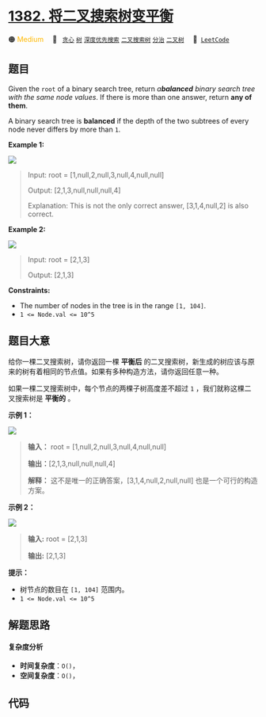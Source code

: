 # [1382. 将二叉搜索树变平衡](https://leetcode.com/problems/balance-a-binary-search-tree)

🟠 <font color=#ffb800>Medium</font>&emsp; 🔖&ensp; [`贪心`](/leetcode/outline/tag/greedy.md) [`树`](/leetcode/outline/tag/tree.md) [`深度优先搜索`](/leetcode/outline/tag/depth-first-search.md) [`二叉搜索树`](/leetcode/outline/tag/binary-search-tree.md) [`分治`](/leetcode/outline/tag/divide-and-conquer.md) [`二叉树`](/leetcode/outline/tag/binary-tree.md)&emsp; 🔗&ensp;[`LeetCode`](https://leetcode.com/problems/balance-a-binary-search-tree)

## 题目

Given the `root` of a binary search tree, return _a**balanced** binary search
tree with the same node values_. If there is more than one answer, return
**any of them**.

A binary search tree is **balanced** if the depth of the two subtrees of every
node never differs by more than `1`.



**Example 1:**

![](https://assets.leetcode.com/uploads/2021/08/10/balance1-tree.jpg)

> Input: root = [1,null,2,null,3,null,4,null,null]
> 
> Output: [2,1,3,null,null,null,4]
> 
> Explanation: This is not the only correct answer, [3,1,4,null,2] is also correct.

**Example 2:**

![](https://assets.leetcode.com/uploads/2021/08/10/balanced2-tree.jpg)

> Input: root = [2,1,3]
> 
> Output: [2,1,3]

**Constraints:**

  * The number of nodes in the tree is in the range `[1, 104]`.
  * `1 <= Node.val <= 10^5`


## 题目大意

给你一棵二叉搜索树，请你返回一棵 **平衡后**  的二叉搜索树，新生成的树应该与原来的树有着相同的节点值。如果有多种构造方法，请你返回任意一种。

如果一棵二叉搜索树中，每个节点的两棵子树高度差不超过 `1` ，我们就称这棵二叉搜索树是 **平衡的** 。



**示例 1：**

![](https://assets.leetcode.com/uploads/2021/08/10/balance1-tree.jpg)

> 
> 
> 
> 
> 
> **输入：** root = [1,null,2,null,3,null,4,null,null]
> 
> **输出：**[2,1,3,null,null,null,4]
> 
> **解释：** 这不是唯一的正确答案，[3,1,4,null,2,null,null] 也是一个可行的构造方案。
> 
> 

**示例 2：**

![](https://assets.leetcode.com/uploads/2021/08/10/balanced2-tree.jpg)

> 
> 
> 
> 
> 
> **输入:** root = [2,1,3]
> 
> **输出:** [2,1,3]
> 
> 



**提示：**

  * 树节点的数目在 `[1, 104]` 范围内。
  * `1 <= Node.val <= 10^5`


## 解题思路

#### 复杂度分析

- **时间复杂度**：`O()`，
- **空间复杂度**：`O()`，

## 代码

```javascript

```